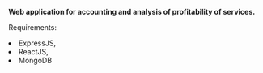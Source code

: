 <b>Web application for accounting and analysis of profitability of services.</b>

Requirements:
<li>ExpressJS,
<li>ReactJS,
<li>MongoDB
